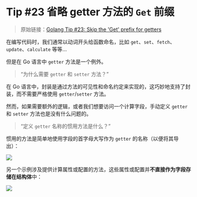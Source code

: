 # Tip #23 省略 getter 方法的 `Get` 前缀

> 原始链接：[Golang Tip #23: Skip the 'Get' prefix for getters](https://twitter.com/func25/status/1758798018227441764)

在编写代码时，我们通常以动词开头给函数命名，比如 `get`、`set`、`fetch`、`update`、`calculate` 等等...

但是在 Go 语言中 `getter` 方法是一个例外。

> “为什么需要 `getter` 和 `setter` 方法？”

在 Go 语言中，封装是通过方法的可见性和命名约定来实现的，这巧妙地支持了封装，而不需要严格使用 `getter`/`setter` 方法。

然而，如果需要额外的逻辑，或者我们想要访问一个计算字段，手动定义 `getter` 和 `setter` 方法也是没有什么问题的。

> “定义 `getter` 名称的惯用方法是什么？”

惯用的方法是简单地使用字段的首字母大写作为 `getter` 的名称（以便将其导出）：

![](./images/023/tips023-img1.png)

另一个示例涉及提供计算属性或配置的方法，这些属性或配置并**不直接作为字段存储在结构体**中：

![](./images/023/tips023-img2.png)
